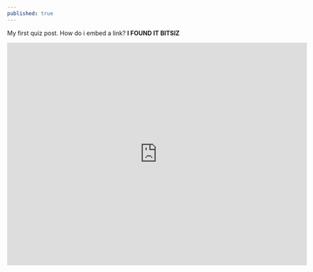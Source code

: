 ```yaml
---
published: true
---
```

My first quiz post. How do i embed a link? **I FOUND IT BITSIZ**

<iframe src="https://docs.google.com/forms/d/e/1FAIpQLScuOW7rPadtDGnPfkqESSaopIayB6rBiRayAoFU2kLmvY2G5Q/viewform?embedded=true" width="700" height="520" frameborder="0" marginheight="0" marginwidth="0">Wird geladen…</iframe>



